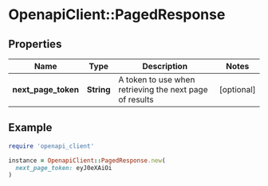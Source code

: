 # OpenapiClient::PagedResponse

## Properties

| Name | Type | Description | Notes |
| ---- | ---- | ----------- | ----- |
| **next_page_token** | **String** | A token to use when retrieving the next page of results | [optional] |

## Example

```ruby
require 'openapi_client'

instance = OpenapiClient::PagedResponse.new(
  next_page_token: eyJ0eXAiOi
)
```

